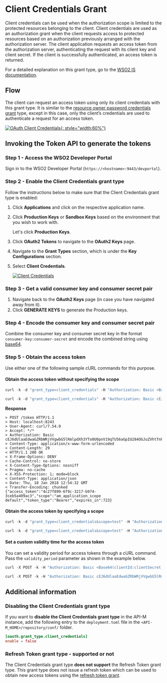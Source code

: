# Client Credentials Grant

Client credentials can be used when the authorization scope is limited to the protected resources belonging to the client. Client credentials are used as an authorization grant when the client requests access to protected resources based on an authorization previously arranged with the authorization server. The client application requests an access token from the authorization server, authenticating the request with its client key and client secret. If the client is successfully authenticated, an access token is returned.

For a detailed explanation on this grant type, go to the [WSO2 IS documentation](https://is.docs.wso2.com/en/5.10.0/learn/client-credentials-grant/).

## Flow

The client can request an access token using only its client credentials with this grant type. It is similar to the [resource owner password credentials grant]({{base_path}}/design/api-security/oauth2/grant-types/password-grant) type, except in this case, only the client’s credentials are used to authenticate a request for an access token.

[![OAuth Client Credentials]({{base_path}}/assets/img/learn/oauth-client-credentials-diagram.png){: style="width:60%"}]({{base_path}}/assets/img/learn/oauth-client-credentials-diagram.png)


## Invoking the Token API to generate the tokens

### Step 1 - Access the WSO2 Developer Portal

Sign in to the WSO2 Developer Portal (`https://<hostname>:9443/devportal`).

### Step 2 - Enable the Client Credentials grant type

Follow the instructions below to make sure that the Client Credentials grant type is enabled:
   
1. Click **Applications** and click on the respective application name.
2. Click **Production Keys** or **Sandbox Keys** based on the environment that you wish to work with.

     Let's click **Production Keys**.

3. Click **OAuth2 Tokens** to navigate to the **OAuth2 Keys** page.
4. Navigate to the **Grant Types** section, which is under the **Key Configurations** section.
5. Select **Client Credentials**.

     [![Client Credentials]({{base_path}}/assets/img/learn/client-credentials.png)]({{base_path}}/assets/img/learn/client-credentials.png)

### Step 3 - Get a valid consumer key and consumer secret pair
   
1. Navigate back to the **OAuth2 Keys** page (in case you have navigated away from it).
2. Click **GENERATE KEYS** to generate the Production keys.

### Step 4 - Encode the consumer key and consumer secret pair

Combine the consumer key and consumer secret key in the format `consumer-key:consumer-secret` and encode the combined string using [base64](http://base64encode.org/).
   
### Step 5 - Obtain the access token

Use either one of the following sample cURL commands for this purpose.

#### Obtain the access token without specifying the scope

``` java tab="Format"
curl -k -d "grant_type=client_credentials" -H "Authorization: Basic <Base64-encoded-client_key:client_secret>" -H "Content-Type: application/x-www-form-urlencoded" https://localhost:<https-port>/token -v
```

``` java tab="Example"
curl -k -d "grant_type=client_credentials" -H "Authorization: Basic cEJ6dUlaaEdwaGZRbWRjVVgwbG5lRmlpdXh3YTo0U0pnV19qTU56aGpIU284OGJuZVhtTnFNMjRh" -H "Content-Type: application/x-www-form-urlencoded" https://localhost:9443/oauth2/token -v
```

**Response**
```
> POST /token HTTP/1.1
> Host: localhost:8243
> User-Agent: curl/7.54.0
> Accept: */*
> Authorization: Basic cEJ6dUlaaEdwaGZRbWRjVVgwbG5lRmlpdXh3YTo0U0pnV19qTU56aGpIU284OGJuZVhtTnFNMjRh
> Content-Type: application/x-www-form-urlencoded
> Content-Length: 29
< HTTP/1.1 200 OK
< X-Frame-Options: DENY
< Cache-Control: no-store
< X-Content-Type-Options: nosniff
< Pragma: no-cache
< X-XSS-Protection: 1; mode=block
< Content-Type: application/json
< Date: Thu, 18 Jan 2018 12:54:32 GMT
< Transfer-Encoding: chunked
{"access_token":"4c27f899-6f9c-3217-b974-3ceb5a409ac3","scope":"am_application_scope default","token_type":"Bearer","expires_in":723}
```

#### Obtain the access token by specifying a scope

``` java tab="Format"
curl -k -d "grant_type=client_credentials&scope=test" -H "Authorization: Basic <ConsumerKey:ConsumerSecret>" -H "Content-Type: application/x-www-form-urlencoded" https://localhost:9443/oauth2/token
```

``` java tab="Example"
curl -k -d "grant_type=client_credentials&scope=test" -H "Authorization: Basic cEJ6dUlaaEdwaGZRbWRjVVgwbG5lRmlpdXh3YTo0U0pnV19qTU56aGpIU284OGJuZVhtTnFNMjRh" -H "Content-Type: application/x-www-form-urlencoded" https://localhost:9443/oauth2/token
```

#### Set a custom validity time for the access token

You can set a validity period for access tokens through a cURL command. Pass the <code>validity_period</code> parameter as shown in the example below.

``` java tab="Format"
curl -X POST -k -H "Authorization: Basic <Base64(clientId:clientSecret)>" -d "grant_type=client_credentials&validity_period=<custom_validity_time_in_seconds>" -H "Content-Type: application/x-www-form-urlencoded" https://localhost:9443/oauth2/token -v
```

``` java tab="Example"
curl -X POST -k -H "Authorization: Basic cEJ6dUlaaEdwaGZRbWRjVVgwbG5lRmlpdXh3YTo0U0pnV19qTU56aGpIU284OGJuZVhtTnFNMjRh" -d "grant_type=client_credentials&validity_period=3200" -H "Content-Type: application/x-www-form-urlencoded" https://localhost:9443/oauth2/token -v
```

## Additional information

### Disabling the Client Credentials grant type

If you want to **disable the Client Credentials grant type** in the API-M instance, add the following entry to the `deployment.toml` file in the `<API-M_HOME>/repository/conf/` folder.

 ``` toml
 [oauth.grant_type.client_credentials]
 enable = false
 ```

### Refresh Token grant type - supported or not

The Client Credentials grant type **does not support** the Refresh Token grant type. This grant type does not issue a refresh token which can be used to obtain new access tokens using the [refresh token grant]({{base_path}}/learn/api-security/oauth2/grant-types/refresh-token-grant/).

